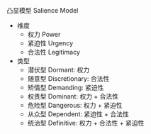 
凸显模型 Salience Model
- 维度
  - 权力 Power
  - 紧迫性 Urgency
  - 合法性 Legitimacy
- 类型
  - 潜伏型 Dormant: 权力
  - 随意型 Discretionary: 合法性
  - 矫情型 Demanding: 紧迫性
  - 权贵型 Dominant: 权力 + 合法性
  - 危险型 Dangerous: 权力 + 紧迫性
  - 从众型 Dependent: 紧迫性 + 合法性
  - 统治型 Definitive: 权力 + 合法性 + 紧迫性
